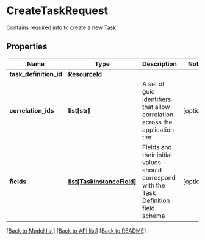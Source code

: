 # CreateTaskRequest

Contains required info to create a new Task

## Properties
Name | Type | Description | Notes
------------ | ------------- | ------------- | -------------
**task_definition_id** | [**ResourceId**](ResourceId.md) |  | 
**correlation_ids** | **list[str]** | A set of guid identifiers that allow correlation across the application tier | [optional] 
**fields** | [**list[TaskInstanceField]**](TaskInstanceField.md) | Fields and their initial values - should correspond with the Task Definition field schema | [optional] 

[[Back to Model list]](../README.md#documentation-for-models) [[Back to API list]](../README.md#documentation-for-api-endpoints) [[Back to README]](../README.md)


